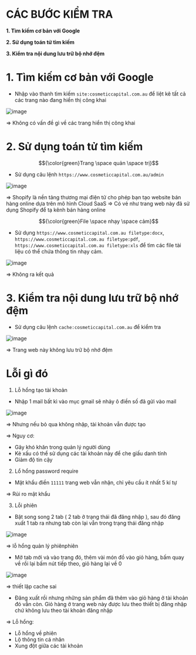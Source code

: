 # CÁC BƯỚC KIỂM TRA #

**1. Tìm kiếm cơ bản với Google**

**2. Sử dụng toán tử tìm kiếm**
  
**3. Kiểm tra nội dung lưu trữ bộ nhớ đệm**

# 1. Tìm kiếm cơ bản với Google

- Nhập vào thanh tìm kiếm `site:cosmeticcapital.com.au` để liệt kê tất cả các trang nào đang hiển thị công khai

![image](https://github.com/user-attachments/assets/f7e149ec-a276-488d-b56d-c34823af4123)

=> Không có vấn đề gì về các trang hiển thị công khai
# 2. Sử dụng toán tử tìm kiếm

$${\color{green}Trang \space quản \space trị}$$

- Sử dụng câu lệnh `https://www.cosmeticcapital.com.au/admin`

![image](https://github.com/user-attachments/assets/e53ea3be-d105-484b-be23-2dc11f1c6625)

=> Shopify là nền tảng thương mại điện tử cho phép bạn tạo website bán hàng online dựa trên mô hình Cloud SaaS => Có vẻ như trang web này đã sử dụng Shopify để tạ kênh bán hàng online

$${\color{green}File \space nhạy \space cảm}$$

- Sử dụng `https://www.cosmeticcapital.com.au filetype:docx`, `https://www.cosmeticcapital.com.au filetype:pdf`, `https://www.cosmeticcapital.com.au filetype:xls` để tìm các file tài liệu có thể chứa thông tin nhạy cảm.

![image](https://github.com/user-attachments/assets/a84ee05b-8122-424d-8cfc-b6960d7afbc1)

=> Không ra kết quả

# 3. Kiểm tra nội dung lưu trữ bộ nhớ đệm

- Sử dụng câu lệnh `cache:cosmeticcapital.com.au` để kiểm tra

![image](https://github.com/user-attachments/assets/81344097-cdfd-4896-a20d-2706a478f8cd)

=> Trang web này không lưu trữ bộ nhớ đệm 
# Lỗi gì đó

1. Lỗ hổng tạo tài khoản

- Nhập 1 mail bất kì vào mục gmail sẽ nhảy ô điền số đã gửi vào mail

![image](https://github.com/user-attachments/assets/2e988f5d-efc2-4169-a89f-36fca8a2f7d7)

=> Nhưng nếu bỏ qua không nhập, tài khoản vẫn được tạo

=> Nguy cơ:

- Gây khó khăn trong quản lý người dùng
- Kẻ xấu có thể sử dụng các tài khoản này để che giấu danh tính
- Giảm độ tin cậy

2. Lổ hổng password require

- Mật khẩu điền `11111` trang web vẫn nhận, chỉ yêu cầu ít nhất 5 kí tự

=> Rủi ro mật khẩu 

3. Lỗi phiên

- Bật song song 2 tab ( 2 tab ở trạng thái đã đăng nhập ), sau đó đăng xuất 1 tab ra nhưng tab còn lại vẫn trong trạng thái đăng nhập

![image](https://github.com/user-attachments/assets/d05de707-5258-4be7-a904-6d3bc41e4c91)

=> lỗ hổng quản lý phiênphiên

- Mở tab mới và vào trang đó, thêm vài món đồ vào giỏ hàng, bấm quay về rồi lại bấm nút tiếp theo, giỏ hàng lại về 0

![image](https://github.com/user-attachments/assets/d5115a13-d365-44ab-a768-50b71c60ff08)

=> thiết lập cache sai 

- Đăng xuất rồi nhưng những sản phẩm đã thêm vào giỏ hàng ở tài khoản đó vẫn còn. Giỏ hàng ở trang web này được lưu theo thiết bị đăng nhập chứ không lưu theo tài khoản đăng nhập

=> Lỗ hổng:

- Lỗ hổng về phiên
- Lộ thông tin cá nhân
- Xung đột giữa các tài khoản
